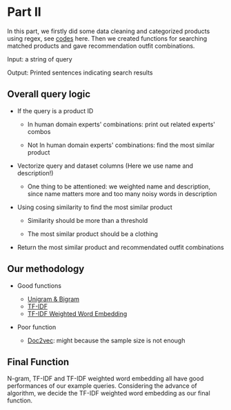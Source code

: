 # Part II

In this part, we firstly did some data cleaning and categorized products using regex, see [codes](https://github.com/liyue34673/DSO_560_NLP_Project_2021_Black/blob/main/PART%20II/Part%20II_Data%20Cleaning%20and%20Preprocessing.ipynb) here. Then we created functions for searching matched products and gave recommendation outfit combinations.

Input: a string of query

Output: Printed sentences indicating search results

## Overall query logic

* If the query is a product ID
 
  * In human domain experts' combinations: print out related experts' combos
  
  * Not In human domain experts' combinations: find the most similar product

* Vectorize query and dataset columns (Here we use name and description!)
  
  * One thing to be attentioned: we weighted name and description, since name matters more and too many noisy words in description

* Using cosing similarity to find the most similar product

  * Similarity should be more than a threshold

  * The most similar product should be a clothing

* Return the most similar product and recommendated outfit combinations

## Our methodology

* Good functions
  * [Unigram & Bigram](https://github.com/liyue34673/DSO_560_NLP_Project_2021_Black/blob/main/PART%20II/PART%20II_Function_Unigram%26Bigram.ipynb)
  * [TF-IDF](https://github.com/liyue34673/DSO_560_NLP_Project_2021_Black/blob/main/PART%20II/Part%20II_Function_TF_IDF.ipynb)
  * [TF-IDF Weighted Word Embedding](https://github.com/liyue34673/DSO_560_NLP_Project_2021_Black/blob/main/PART%20II/Part%20II_Final_Function_TF-IDF%20Weighted%20Word%20Embedding.ipynb)

* Poor function
  * [Doc2vec](https://github.com/liyue34673/DSO_560_NLP_Project_2021_Black/blob/main/PART%20II/Part%20II_Function_Doc2vec.ipynb): might because the sample size is not enough

## Final Function

N-gram, TF-IDF and TF-IDF weighted word embedding all have good performances of our example queries. Considering the advance of algorithm, we decide the TF-IDF weighted word embedding as our final function.

